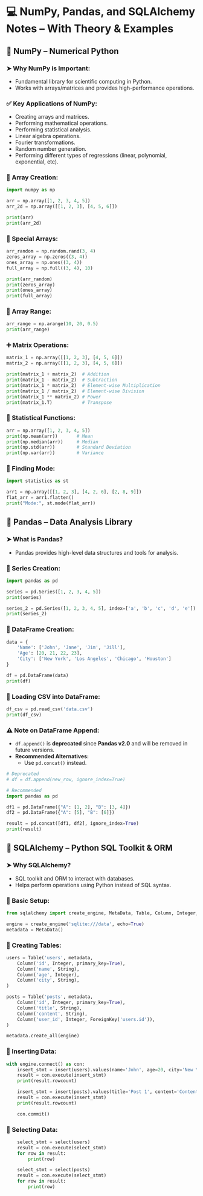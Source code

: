 # 💻 NumPy, Pandas, and SQLAlchemy Notes – With Theory & Examples

## 🌟 NumPy – Numerical Python

### ➤ Why NumPy is Important:
- Fundamental library for scientific computing in Python.
- Works with arrays/matrices and provides high-performance operations.

### ✅ Key Applications of NumPy:
- Creating arrays and matrices.
- Performing mathematical operations.
- Performing statistical analysis.
- Linear algebra operations.
- Fourier transformations.
- Random number generation.
- Performing different types of regressions (linear, polynomial, exponential, etc).

### 📌 Array Creation:
```python
import numpy as np

arr = np.array([1, 2, 3, 4, 5])
arr_2d = np.array([[1, 2, 3], [4, 5, 6]])

print(arr)
print(arr_2d)
```

### 📌 Special Arrays:
```python
arr_random = np.random.rand(3, 4)
zeros_array = np.zeros((3, 4))
ones_array = np.ones((3, 4))
full_array = np.full((3, 4), 10)

print(arr_random)
print(zeros_array)
print(ones_array)
print(full_array)
```

### 📌 Array Range:
```python
arr_range = np.arange(10, 20, 0.5)
print(arr_range)
```

### ➕ Matrix Operations:
```python
matrix_1 = np.array([[1, 2, 3], [4, 5, 6]])
matrix_2 = np.array([[1, 2, 3], [4, 5, 6]])

print(matrix_1 + matrix_2)  # Addition
print(matrix_1 - matrix_2)  # Subtraction
print(matrix_1 * matrix_2)  # Element-wise Multiplication
print(matrix_1 / matrix_2)  # Element-wise Division
print(matrix_1 ** matrix_2) # Power
print(matrix_1.T)           # Transpose
```

### 🔢 Statistical Functions:
```python
arr = np.array([1, 2, 3, 4, 5])
print(np.mean(arr))       # Mean
print(np.median(arr))     # Median
print(np.std(arr))        # Standard Deviation
print(np.var(arr))        # Variance
```

### 🔢 Finding Mode:
```python
import statistics as st

arr1 = np.array([[1, 2, 3], [4, 2, 6], [2, 8, 9]])
flat_arr = arr1.flatten()
print("Mode:", st.mode(flat_arr))
```

## 🧮 Pandas – Data Analysis Library

### ➤ What is Pandas?
- Pandas provides high-level data structures and tools for analysis.

### 📌 Series Creation:
```python
import pandas as pd

series = pd.Series([1, 2, 3, 4, 5])
print(series)

series_2 = pd.Series([1, 2, 3, 4, 5], index=['a', 'b', 'c', 'd', 'e'])
print(series_2)
```

### 📌 DataFrame Creation:
```python
data = {
    'Name': ['John', 'Jane', 'Jim', 'Jill'],
    'Age': [20, 21, 22, 23],
    'City': ['New York', 'Los Angeles', 'Chicago', 'Houston']
}

df = pd.DataFrame(data)
print(df)
```

### 📌 Loading CSV into DataFrame:
```python
df_csv = pd.read_csv('data.csv')
print(df_csv)
```

### ⚠️ Note on DataFrame Append:
- `df.append()` is **deprecated** since **Pandas v2.0** and will be removed in future versions.
- **Recommended Alternatives:**
  - Use `pd.concat()` instead.
```python
# Deprecated
# df = df.append(new_row, ignore_index=True)

# Recommended
import pandas as pd

df1 = pd.DataFrame({"A": [1, 2], "B": [3, 4]})
df2 = pd.DataFrame({"A": [5], "B": [6]})

result = pd.concat([df1, df2], ignore_index=True)
print(result)
```

## 💽 SQLAlchemy – Python SQL Toolkit & ORM

### ➤ Why SQLAlchemy?
- SQL toolkit and ORM to interact with databases.
- Helps perform operations using Python instead of SQL syntax.

### 📌 Basic Setup:
```python
from sqlalchemy import create_engine, MetaData, Table, Column, Integer, String, ForeignKey, insert, select

engine = create_engine('sqlite:///data', echo=True)
metadata = MetaData()
```

### 📌 Creating Tables:
```python
users = Table('users', metadata,
    Column('id', Integer, primary_key=True),
    Column('name', String),
    Column('age', Integer),
    Column('city', String),
)

posts = Table('posts', metadata,
    Column('id', Integer, primary_key=True),
    Column('title', String),
    Column('content', String),
    Column('user_id', Integer, ForeignKey('users.id')),
)

metadata.create_all(engine)
```

### 📌 Inserting Data:
```python
with engine.connect() as con:
    insert_stmt = insert(users).values(name='John', age=20, city='New York')
    result = con.execute(insert_stmt)
    print(result.rowcount)

    insert_stmt = insert(posts).values(title='Post 1', content='Content 1', user_id=1)
    result = con.execute(insert_stmt)
    print(result.rowcount)

    con.commit()
```

### 📌 Selecting Data:
```python
    select_stmt = select(users)
    result = con.execute(select_stmt)
    for row in result:
        print(row)

    select_stmt = select(posts)
    result = con.execute(select_stmt)
    for row in result:
        print(row)

